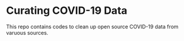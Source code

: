 # Curating COVID-19 Data

This repo contains codes to clean up open source COVID-19 data from varuous sources.
